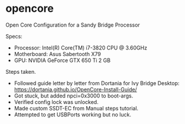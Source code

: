 # opencore
Open Core Configuration for a Sandy Bridge Processor

Specs: 
- Processor: Intel(R) Core(TM) i7-3820 CPU @ 3.60GHz
- Motherboard: Asus Sabertooth X79
- GPU: NVIDIA GeForce GTX 650 Ti 2 GB

Steps taken.
- Followed guide letter by letter from Dortania for Ivy Bridge Desktop: https://dortania.github.io/OpenCore-Install-Guide/
- Got stuck, but added npci=0x3000 to boot-args.
- Verified config lock was unlocked.
- Made custom SSDT-EC from Manual steps tutorial.
- Attempted to get USBPorts working but no luck.
